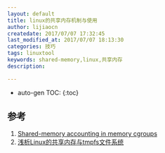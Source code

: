 ```yaml
---
layout: default
title: linux的共享内存机制与使用
author: lijiaocn
createdate: 2017/07/07 17:32:45
last_modified_at: 2017/07/07 18:13:30
categories: 技巧
tags: linuxtool
keywords: shared-memory,linux,共享内存
description: 

---
```


* auto-gen TOC:
{:toc}

## 


## 参考

1. [Shared-memory accounting in memory cgroups][1]
2. [浅析Linux的共享内存与tmpfs文件系统][2]


[1]: https://lwn.net/Articles/516541/  "Shared-memory accounting in memory cgroups" 
[2]: http://hustcat.github.io/shared-memory-tmpfs/ "浅析Linux的共享内存与tmpfs文件系统"
